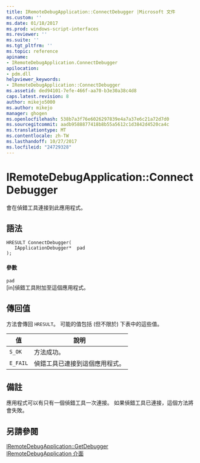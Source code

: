 ```yaml
---
title: IRemoteDebugApplication::ConnectDebugger |Microsoft 文件
ms.custom: ''
ms.date: 01/18/2017
ms.prod: windows-script-interfaces
ms.reviewer: ''
ms.suite: ''
ms.tgt_pltfrm: ''
ms.topic: reference
apiname:
- IRemoteDebugApplication.ConnectDebugger
apilocation:
- pdm.dll
helpviewer_keywords:
- IRemoteDebugApplication::ConnectDebugger
ms.assetid: ded94101-7efe-466f-aa70-b3e30a38c4d8
caps.latest.revision: 8
author: mikejo5000
ms.author: mikejo
manager: ghogen
ms.openlocfilehash: 538b7a3f76e6026297839e4a7a37e6c21a72d7d0
ms.sourcegitcommit: aadb9588877418b8b55a5612c1d3842d4520ca4c
ms.translationtype: MT
ms.contentlocale: zh-TW
ms.lasthandoff: 10/27/2017
ms.locfileid: "24729328"
---
```

# <a name="iremotedebugapplicationconnectdebugger"></a>IRemoteDebugApplication::ConnectDebugger
會在偵錯工具連接到此應用程式。  
  
## <a name="syntax"></a>語法  
  
```  
HRESULT ConnectDebugger(  
   IApplicationDebugger*  pad  
);  
```  
  
#### <a name="parameters"></a>參數  
 `pad`  
 [in]偵錯工具附加至這個應用程式。  
  
## <a name="return-value"></a>傳回值  
 方法會傳回 `HRESULT`。 可能的值包括 (但不限於) 下表中的這些值。  
  
|值|說明|  
|-----------|-----------------|  
|`S_OK`|方法成功。|  
|`E_FAIL`|偵錯工具已連接到這個應用程式。|  
  
## <a name="remarks"></a>備註  
 應用程式可以有只有一個偵錯工具一次連接。 如果偵錯工具已連接，這個方法將會失敗。  
  
## <a name="see-also"></a>另請參閱  
 [IRemoteDebugApplication::GetDebugger](../../winscript/reference/iremotedebugapplication-getdebugger.md)   
 [IRemoteDebugApplication 介面](../../winscript/reference/iremotedebugapplication-interface.md)